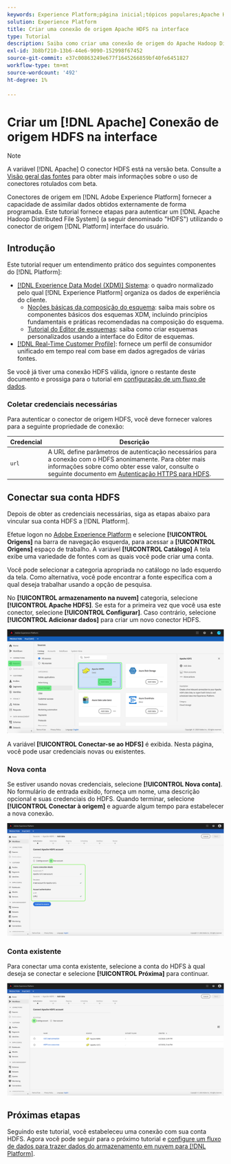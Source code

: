 ```yaml
---
keywords: Experience Platform;página inicial;tópicos populares;Apache HDFS;HDFS;hdfs
solution: Experience Platform
title: Criar uma conexão de origem Apache HDFS na interface
type: Tutorial
description: Saiba como criar uma conexão de origem do Apache Hadoop Distributed File System usando a interface do usuário do Adobe Experience Platform.
exl-id: 3b8bf210-13b6-44e6-9090-152998f67452
source-git-commit: e37c00863249e677f1645266859bf40fe6451827
workflow-type: tm+mt
source-wordcount: '492'
ht-degree: 1%

---
```


# Criar um [!DNL Apache] Conexão de origem HDFS na interface

>[!NOTE]
>
>A variável [!DNL Apache] O conector HDFS está na versão beta. Consulte a [Visão geral das fontes](../../../../home.md#terms-and-conditions) para obter mais informações sobre o uso de conectores rotulados com beta.

Conectores de origem em [!DNL Adobe Experience Platform] fornecer a capacidade de assimilar dados obtidos externamente de forma programada. Este tutorial fornece etapas para autenticar um [!DNL Apache Hadoop Distributed File System] (a seguir denominado &quot;HDFS&quot;) utilizando o conector de origem [!DNL Platform] interface do usuário.

## Introdução

Este tutorial requer um entendimento prático dos seguintes componentes do [!DNL Platform]:

- [[!DNL Experience Data Model (XDM)] Sistema](../../../../../xdm/home.md): o quadro normalizado pelo qual [!DNL Experience Platform] organiza os dados de experiência do cliente.
   - [Noções básicas da composição do esquema](../../../../../xdm/schema/composition.md): saiba mais sobre os componentes básicos dos esquemas XDM, incluindo princípios fundamentais e práticas recomendadas na composição do esquema.
   - [Tutorial do Editor de esquemas](../../../../../xdm/tutorials/create-schema-ui.md): saiba como criar esquemas personalizados usando a interface do Editor de esquemas.
- [[!DNL Real-Time Customer Profile]](../../../../../profile/home.md): fornece um perfil de consumidor unificado em tempo real com base em dados agregados de várias fontes.

Se você já tiver uma conexão HDFS válida, ignore o restante deste documento e prossiga para o tutorial em [configuração de um fluxo de dados](../../dataflow/batch/cloud-storage.md).

### Coletar credenciais necessárias

Para autenticar o conector de origem HDFS, você deve fornecer valores para a seguinte propriedade de conexão:

| Credencial | Descrição |
| ---------- | ----------- |
| `url` | A URL define parâmetros de autenticação necessários para a conexão com o HDFS anonimamente. Para obter mais informações sobre como obter esse valor, consulte o seguinte documento em [Autenticação HTTPS para HDFS](https://hadoop.apache.org/docs/r1.2.1/HttpAuthentication.html). |

## Conectar sua conta HDFS

Depois de obter as credenciais necessárias, siga as etapas abaixo para vincular sua conta HDFS a [!DNL Platform].

Efetue logon no [Adobe Experience Platform](https://platform.adobe.com) e selecione **[!UICONTROL Origens]** na barra de navegação esquerda, para acessar a **[!UICONTROL Origens]** espaço de trabalho. A variável **[!UICONTROL Catálogo]** A tela exibe uma variedade de fontes com as quais você pode criar uma conta.

Você pode selecionar a categoria apropriada no catálogo no lado esquerdo da tela. Como alternativa, você pode encontrar a fonte específica com a qual deseja trabalhar usando a opção de pesquisa.

No **[!UICONTROL armazenamento na nuvem]** categoria, selecione **[!UICONTROL Apache HDFS]**. Se esta for a primeira vez que você usa este conector, selecione **[!UICONTROL Configurar]**. Caso contrário, selecione **[!UICONTROL Adicionar dados]** para criar um novo conector HDFS.

![catálogo](../../../../images/tutorials/create/hdfs/catalog.png)

A variável **[!UICONTROL Conectar-se ao HDFS]** é exibida. Nesta página, você pode usar credenciais novas ou existentes.

### Nova conta

Se estiver usando novas credenciais, selecione **[!UICONTROL Nova conta]**. No formulário de entrada exibido, forneça um nome, uma descrição opcional e suas credenciais do HDFS. Quando terminar, selecione **[!UICONTROL Conectar à origem]** e aguarde algum tempo para estabelecer a nova conexão.

![conectar](../../../../images/tutorials/create/hdfs/new.png)

### Conta existente

Para conectar uma conta existente, selecione a conta do HDFS à qual deseja se conectar e selecione **[!UICONTROL Próxima]** para continuar.

![existente](../../../../images/tutorials/create/hdfs/existing.png)

## Próximas etapas

Seguindo este tutorial, você estabeleceu uma conexão com sua conta HDFS. Agora você pode seguir para o próximo tutorial e [configure um fluxo de dados para trazer dados do armazenamento em nuvem para [!DNL Platform]](../../dataflow/batch/cloud-storage.md).
